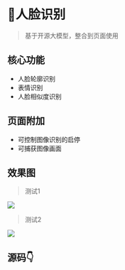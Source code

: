 # 🤳人脸识别

<MyGlobalComponent />

> 基于开源大模型，整合到页面使用

## 核心功能
- 人脸轮廓识别
- 表情识别
- 人脸相似度识别

## 页面附加
- 可控制图像识别的启停
- 可捕获图像画面

## 效果图
> 测试1

![](http://cdn.qiniu.liyansheng.top/img/20240604004418.png)

> 测试2

![](http://cdn.qiniu.liyansheng.top/img/20240604004439.png)
## 源码👇
<!-- ![](http://cdn.qiniu.liyansheng.top/img/20240604005952.png) -->
<PaymentButton :productId="135" />